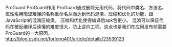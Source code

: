 ProGuard
ProGuard作用
ProGuard通过删除无用代码，将代码中类名、方法名、属性名用晦涩难懂的名称重命名从而达到代码混淆、压缩和优化的功能，跟JavaScript的混淆压缩类。
压缩和优化使得编译后apk包更小。
混淆可以保证代码在被反编译后读懂的难度很大，防止逆向工程。这点也是我们在应用发布前需要ProGuard的一大原因。
http://blog.csdn.net/forlong401/article/details/23539123
